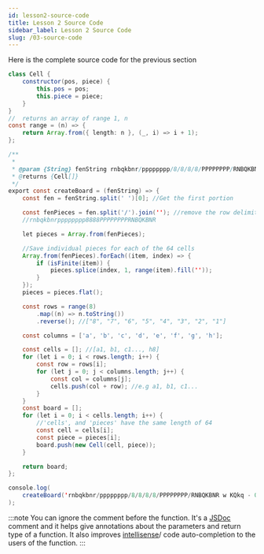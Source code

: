 ```yaml
---
id: lesson2-source-code
title: Lesson 2 Source Code
sidebar_label: Lesson 2 Source Code
slug: /03-source-code
---
```


Here is the complete source code for the previous section

```java title="/src/functions/create-board.js"
class Cell {
	constructor(pos, piece) {
		this.pos = pos;
		this.piece = piece;
	}
}
//  returns an array of range 1, n
const range = (n) => {
	return Array.from({ length: n }, (_, i) => i + 1);
};

/**
 *
 * @param {String} fenString rnbqkbnr/pppppppp/8/8/8/8/PPPPPPPP/RNBQKBNR w KQkq - 0 1
 * @returns {Cell[]}
 */
export const createBoard = (fenString) => {
	const fen = fenString.split(' ')[0]; //Get the first portion

	const fenPieces = fen.split('/').join(''); //remove the row delimiters '/'
	//rnbqkbnrpppppppp8888PPPPPPPPRNBQKBNR

	let pieces = Array.from(fenPieces);

	//Save individual pieces for each of the 64 cells
	Array.from(fenPieces).forEach((item, index) => {
		if (isFinite(item)) {
			pieces.splice(index, 1, range(item).fill(''));
		}
	});
	pieces = pieces.flat();

	const rows = range(8)
		.map((n) => n.toString())
		.reverse(); //["8", "7", "6", "5", "4", "3", "2", "1"]

	const columns = ['a', 'b', 'c', 'd', 'e', 'f', 'g', 'h'];

	const cells = []; //[a1, b1, c1..., h8]
	for (let i = 0; i < rows.length; i++) {
		const row = rows[i];
		for (let j = 0; j < columns.length; j++) {
			const col = columns[j];
			cells.push(col + row); //e.g a1, b1, c1...
		}
	}
	const board = [];
	for (let i = 0; i < cells.length; i++) {
		//'cells', and 'pieces' have the same length of 64
		const cell = cells[i];
		const piece = pieces[i];
		board.push(new Cell(cell, piece));
	}

	return board;
};

console.log(
	createBoard('rnbqkbnr/pppppppp/8/8/8/8/PPPPPPPP/RNBQKBNR w KQkq - 0 1')
);
```

:::note
You can ignore the comment before the function. It's a [JSDoc](https://jsdoc.app/about-getting-started.html) comment and it helps give annotations about the parameters and return type of a function. It also improves [intellisense](https://code.visualstudio.com/docs/editor/intellisense)/ code auto-completion to the users of the function.
:::
